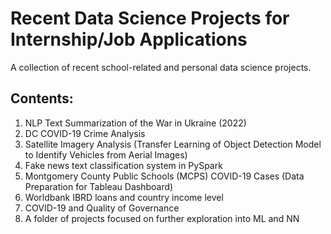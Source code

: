 # Recent Data Science Projects for Internship/Job Applications
A collection of recent school-related and personal data science projects.

## Contents:
1) NLP Text Summarization of the War in Ukraine (2022)
2) DC COVID-19 Crime Analysis
3) Satellite Imagery Analysis (Transfer Learning of Object Detection Model to Identify Vehicles from Aerial Images)
4) Fake news text classification system in PySpark
6) Montgomery County Public Schools (MCPS) COVID-19 Cases (Data Preparation for Tableau Dashboard)
7) Worldbank IBRD loans and country income level
8) COVID-19 and Quality of Governance
9) A folder of projects focused on further exploration into ML and NN 
